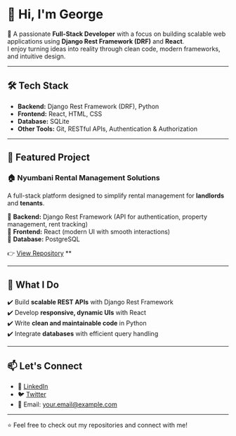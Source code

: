 # 👋 Hi, I'm George  

🚀 A passionate **Full-Stack Developer** with a focus on building scalable web applications using **Django Rest Framework (DRF)** and **React**.  
I enjoy turning ideas into reality through clean code, modern frameworks, and intuitive design.  

---

## 🛠️ Tech Stack  

- **Backend:** Django Rest Framework (DRF), Python  
- **Frontend:** React, HTML, CSS  
- **Database:** SQLite
- **Other Tools:** Git, RESTful APIs, Authentication & Authorization  

---

## 💼 Featured Project  

### 🏠 Nyumbani Rental Management Solutions  
A full-stack platform designed to simplify rental management for **landlords** and **tenants**.  

🔹 **Backend:** Django Rest Framework (API for authentication, property management, rent tracking)  
🔹 **Frontend:** React (modern UI with smooth interactions)  
🔹 **Database:** PostgreSQL  

👉 [View Repository](https://github.com/JOJ-Dev/Nyumbani) **  

---

## 🌟 What I Do  

✔️ Build **scalable REST APIs** with Django Rest Framework  
✔️ Develop **responsive, dynamic UIs** with React  
✔️ Write **clean and maintainable code** in Python  
✔️ Integrate **databases** with efficient query handling  

---

## 📫 Let's Connect  

- 💼 [LinkedIn](https://linkedin.com/in/your-link)  
- 🐦 [Twitter](https://twitter.com/your-handle)  
- 📧 Email: your.email@example.com  

---

⭐️ Feel free to check out my repositories and connect with me!
